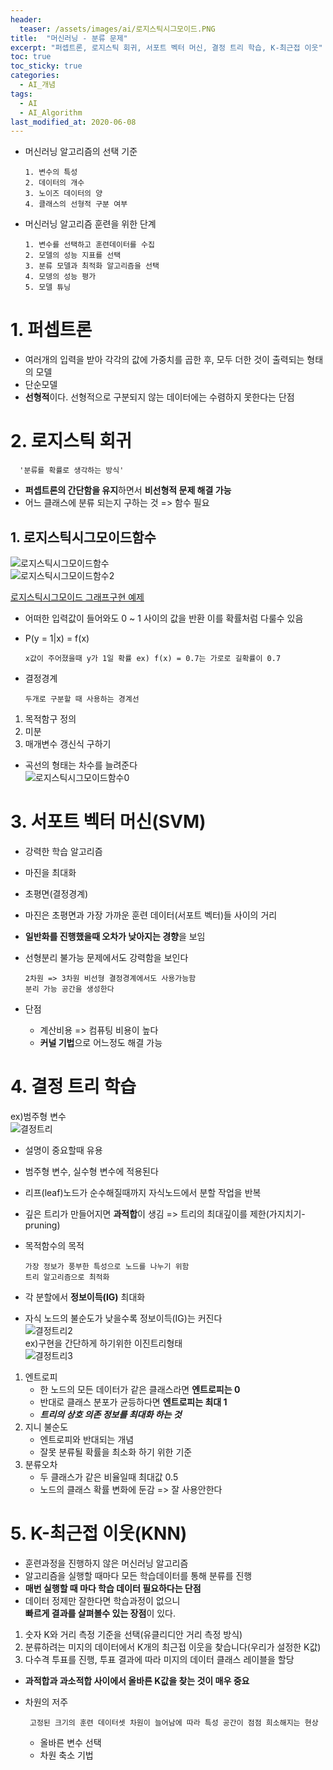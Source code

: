 ```yaml
---
header:
  teaser: /assets/images/ai/로지스틱시그모이드.PNG
title:  "머신러닝 - 분류 문제"
excerpt: "퍼셉트론, 로지스틱 회귀, 서포트 벡터 머신, 결정 트리 학습, K-최근접 이웃"
toc: true
toc_sticky: true
categories:
  - AI_개념
tags:
  - AI
  - AI_Algorithm
last_modified_at: 2020-06-08
---
```


* 머신러닝 알고리즘의 선택 기준

      1. 변수의 특성
      2. 데이터의 개수
      3. 노이즈 데이터의 양
      4. 클래스의 선형적 구분 여부

* 머신러닝 알고리즘 훈련을 위한 단계

      1. 변수를 선택하고 훈련데이터를 수집
      2. 모델의 성능 지표를 선택
      3. 분류 모델과 최적화 알고리즘을 선택
      4. 모뎅의 성능 평가
      5. 모델 튜닝

# 1. 퍼셉트론
  * 여러개의 입력을 받아 각각의 값에 가중치를 곱한 후,
    모두 더한 것이 출력되는 형태의 모델
  * 단순모델
  * **선형적**이다. 선형적으로 구분되지 않는 데이터에는 수렴하지 못한다는 단점
      
# 2. 로지스틱 회귀
  
      '분류를 확률로 생각하는 방식'
      
      
  * **퍼셉트론의 간단함을 유지**하면서 **비선형적 문제 해결 가능**  
  * 어느 클래스에 분류 되는지 구하는 것  => 함수 필요  
  
  ## 1. 로지스틱시그모이드함수  
  
  ![로지스틱시그모이드함수](/assets/images/ai/로지스틱시그모이드함수.PNG)  
  ![로지스틱시그모이드함수2](/assets/images/ai/로지스틱시그모이드함수2.PNG)  
  
  [로지스틱시그모이드 그래프구현 예제](https://github.com/limjun92/limjun92.github.io/blob/master/ipynb/%EB%A1%9C%EC%A7%80%EC%8A%A4%ED%8B%B1%EC%8B%9C%EA%B7%B8%EB%AA%A8%EC%9D%B4%EB%93%9C.ipynb)
      
  * 어떠한 입력값이 들어와도 0 ~ 1 사이의 값을 반환 이를 확률처럼 다룰수 있음  
  * P(y = 1|x) = f(x)  
      
        x값이 주어졌을때 y가 1일 확률 ex) f(x) = 0.7는 가로로 길확률이 0.7    
        
  * 결정경계 
      
        두개로 구분할 때 사용하는 경계선
        
  1. 목적함구 정의 
  2. 미분
  3. 매개변수 갱신식 구하기
  
  * 곡선의 형태는 차수를 늘려준다  
  ![로지스틱시그모이드함수0](/assets/images/ai/로지스틱시그모이드함수0.PNG)  
    
# 3. 서포트 벡터 머신(SVM)
  * 강력한 학습 알고리즘
  * 마진을 최대화
  * 초평면(결정경계)
  * 마진은 초평면과 가장 가까운 훈련 데이터(서포트 벡터)들 사이의 거리
  * **일반화를 진행했을때 오차가 낮아지는 경향**을 보임
  * 선형분리 불가능 문제에서도 강력함을 보인다
      
        2차원 => 3차원 비선형 결정경계에서도 사용가능함
        분리 가능 공간을 생성한다
        
  * 단점
    * 계산비용 => 컴퓨팅 비용이 높다
    * **커널 기법**으로 어느정도 해결 가능
     
# 4. 결정 트리 학습  
  ex)범주형 변수   
  ![결정트리](/img/결정트리.PNG)    
  * 설명이 중요할때 유용
  * 범주형 변수, 실수형 변수에 적용된다
  * 리프(leaf)노드가 순수해질때까지 자식노드에서 분할 작업을 반복
  * 깊은 트리가 만들어지면 **과적합**이 생김 => 트리의 최대깊이를 제한(가지치기-pruning)
  * 목적함수의 목적
  
        가장 정보가 풍부한 특성으로 노드를 나누기 위함
        트리 알고리즘으로 최적화
        
        
  * 각 분할에서 **정보이득(IG)** 최대화
  * 자식 노드의 불순도가 낮을수록 정보이득(IG)는 커진다  
  ![결정트리2](/img/결정트리2.PNG)    
  ex)구현을 간단하게 하기위한 이진트리형태    
  ![결정트리3](/img/결정트리3.PNG)   
  1. 엔트로피 
      * 한 노드의 모든 데이터가 같은 클래스라면 **엔트로피는 0**
      * 반대로 클래스 분포가 균등하다면 **엔트로피는 최대 1**
      * ***트리의 상호 의존 정보를 최대화 하는 것***
  2. 지니 불순도 
      * 엔트로피와 반대되는 개념
      * 잘못 분류될 확률을 최소화 하기 위한 기준
  3. 분류오차
      * 두 클래스가 같은 비율일때 최대값 0.5
      * 노드의 클래스 확률 변화에 둔감 => 잘 사용안한다
      
# 5. K-최근접 이웃(KNN)
 * 훈련과정을 진행하지 않은 머신러닝 알고리즘
 * 알고리즘을 실행할 때마다 모든 학습데이터를 통해 분류를 진행
 * **매번 실행할 때 마다 학습 데이터 필요하다는 단점**
 * 데이터 정제만 잘한다면 학습과정이 없으니  
  **빠르게 결과를 살펴볼수 있는 장점**이 있다.
   
 1. 숫자 K와 거리 측정 기준을 선택(유클리디안 거리 측정 방식)
 2. 분류하려는 미지의 데이터에서 K개의 최근접 이웃을 찾습니다(우리가 설정한 K값)
 3. 다수격 투표를 진행, 투표 결과에 따라 미지의 데이터 클래스 레이블을 할당
   
 * **과적합과 과소적합 사이에서 올바른 K값을 찾는 것이 매우 중요**
 * 차원의 저주 
 
        고정된 크기의 훈련 데이터셋 차원이 늘어남에 따라 특성 공간이 점점 희소해지는 현상  
        
        
   * 올바른 변수 선택
   * 차원 축소 기법
   
   
